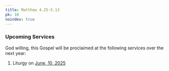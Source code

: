```yaml
---
title: Matthew 4.25-5.13
pk: 10
noindex: true
---
```


### Upcoming Services

God willing, this Gospel will be proclaimed at the following services over the next year:


1. Liturgy on [June, 10, 2025](https://orthocal.info/readings/gregorian/2025/06/10/)
